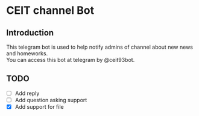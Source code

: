 # CEIT channel Bot
## Introduction
This telegram bot is used to help notify admins of channel about new news and homeworks.  
You can access this bot at telegram by @ceit93bot.
## TODO
- [ ] Add reply
- [ ] Add question asking support
- [x] Add support for file
